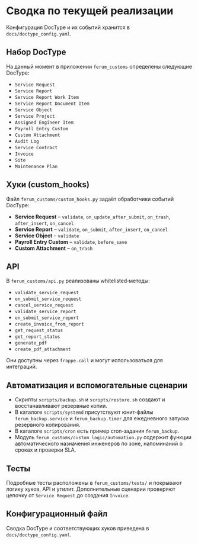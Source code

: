 # Сводка по текущей реализации
Конфигурация DocType и их событий хранится в `docs/doctype_config.yaml`.

## Набор DocType

На данный момент в приложении `ferum_customs` определены следующие DocType:

- `Service Request`
- `Service Report`
- `Service Report Work Item`
- `Service Report Document Item`
- `Service Object`
- `Service Project`
- `Assigned Engineer Item`
- `Payroll Entry Custom`
- `Custom Attachment`
- `Audit Log`
- `Service Contract`
- `Invoice`
- `Site`
- `Maintenance Plan`

## Хуки (custom_hooks)

Файл `ferum_customs/custom_hooks.py` задаёт обработчики событий DocType:

- **Service Request** – `validate`, `on_update_after_submit`, `on_trash`, `after_insert`, `on_cancel`
- **Service Report** – `validate`, `on_submit`, `after_insert`, `on_cancel`
- **Service Object** – `validate`
- **Payroll Entry Custom** – `validate`, `before_save`
- **Custom Attachment** – `on_trash`

## API

В `ferum_customs/api.py` реализованы whitelisted‑методы:

- `validate_service_request`
- `on_submit_service_request`
- `cancel_service_request`
- `validate_service_report`
- `on_submit_service_report`
- `create_invoice_from_report`
- `get_request_status`
- `get_report_status`
- `generate_pdf`
- `create_pdf_attachment`

Они доступны через `frappe.call` и могут использоваться для интеграций.

## Автоматизация и вспомогательные сценарии

- Скрипты `scripts/backup.sh` и `scripts/restore.sh` создают и восстанавливают резервные копии.
- В каталоге `scripts/systemd` присутствуют юнит‑файлы `ferum_backup.service` и `ferum_backup.timer` для ежедневного запуска резервного копирования.
- В каталоге `scripts/cron` есть пример cron‑задания `ferum_backup`.
- Модуль `ferum_customs/custom_logic/automation.py` содержит функции автоматического назначения инженеров по зоне, напоминаний о сроках и проверки SLA.


## Тесты

Подробные тесты расположены в `ferum_customs/tests/` и покрывают логику хуков, API и утилит.
Дополнительные сценарии проверяют цепочку от `Service Request` до создания `Invoice`.

## Конфигурационный файл

Сводка DocType и соответствующих хуков приведена в `docs/doctype_config.yaml`.
